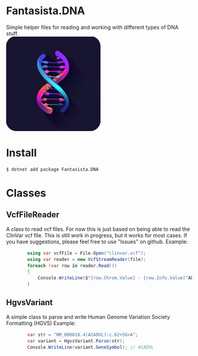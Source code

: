 ﻿# Fantasista.DNA
Simple helper files for reading and working with different types of DNA stuff.  
![Logo](./icon.png)

# Install
```bash
$ dotnet add package Fantasista.DNA
```

# Classes
## VcfFileReader
A class to read vcf files. For now this is just based on being able to read the ClinVar vcf file.
This is still work in progress, but it works for most cases. If you have suggestions, please feel free to use "Issues" on github.
Example:
```csharp
        using var vcfFile = File.Open("clinvar.vcf");
        using var reader = new VcfStreamReader(file);
        foreach (var row in reader.Read())
        {
            Console.WriteLine($"{row.Chrom.Value} - {row.Info.Value["ALLELEID"].GetValue<int>()}");
        }

```


## HgvsVariant
A simple class to parse and write Human Genome Variation Society Formatting (HGVS)
Example:
```csharp
        var str = "NM_000018.4(ACADVL):c.62+5G>A";
        var variant = HgvsVariant.Parse(str);
        Console.WriteLine(variant.GeneSymbol); // ACADVL
```


